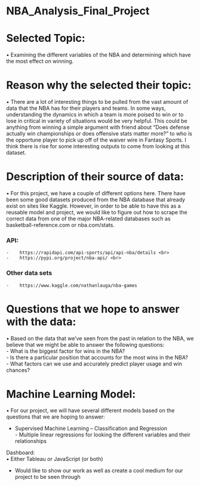 # NBA_Analysis_Final_Project

# Selected Topic: 
•	Examining the different variables of the NBA and determining which have the most effect on winning.

# Reason why the selected their topic: 
•	There are a lot of interesting things to be pulled from the vast amount of data that the NBA has for their players and teams. In some ways, understanding the dynamics in which a   team is more poised to win or to lose in critical in variety of situations would be very helpful. This could be anything from winning a simple argument with friend about “Does     defense actually win championships or does offensive stats matter more?” to who is the opportune player to pick up off of the waiver wire in Fantasy Sports. I think there is       rise for some interesting outputs to come from looking at this dataset. 

# Description of their source of data:
•	For this project, we have a couple of different options here. There have been some good datasets produced from the NBA database that already exist on sites like Kaggle. However, in order to be able to have this as a reusable model and project, we would like to figure out how to scrape the correct data from one of the major NBA-related databases such as   basketball-reference.com or nba.com/stats. 

###	API: <br>
    -    https://rapidapi.com/api-sports/api/api-nba/details <br>
    -    https://pypi.org/project/nba-api/ <br>
###	Other data sets <br>
    -    https://www.kaggle.com/nathanlauga/nba-games

# Questions that we hope to answer with the data:
•	Based on the data that we’ve seen from the past in relation to the NBA, we believe that we might be able to answer the following questions: <br>
    - What is the biggest factor for wins in the NBA? <br>
    - Is there a particular position that accounts for the most wins in the NBA? <br>
    - What factors can we use and accurately predict player usage and win chances? <br>

# Machine Learning Model:
•	For our project, we will have several different models based on the questions that we are hoping to answer: 
  - Supervised Machine Learning – Classification and Regression <br>
         - Multiple linear regressions for looking the different variables and their relationships <br>

Dashboard: <br>
•	Either Tableau or JavaScript (or both)
  - Would like to show our work as well as create a cool medium for our project to be seen through

